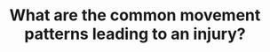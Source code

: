 ---
id: question-003
title: What are the common movement patterns leading to an injury?
theme: sports medicine
theme-sub-category: injury and rehabilitation
application: injury risk mitigation and modelling
task-solver-1: analyse injury and rehabilitation patterns
empty: recognise event or actions from computer vision
data-question-type: predictive
categorical-ordinal: categorical_ordinal
image-or-video: image or video
data-method-1: clustering
data-method-2: classification
data-method-3: Athlete position detection
data-method-4: Ball trajectory detection
data-expertise-required-1: computer vision
data-expertise-required-2: action and event recognition
data-expertise-required-3: clustering
data-expertise-required-4: classification
datasets-description: video footage of when injury occurred
expert-1: Simon Denman
reference: https://journals.sagepub.com/doi/full/10.1177/23259671211048182
---
